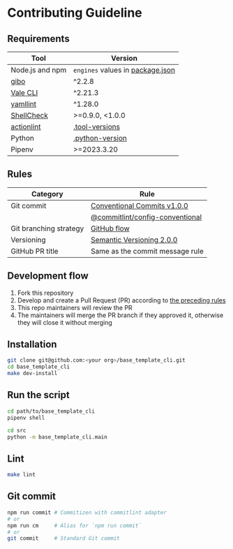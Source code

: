 <!-- vale Microsoft.Headings = NO -->
# Contributing Guideline
<!-- vale Microsoft.Headings = YES -->

## Requirements

| Tool                                                        | Version                                                                                     |
| ----------------------------------------------------------- | ------------------------------------------------------------------------------------------- |
| Node.js and npm                                             | `engines` values in [package.json](package.json)                                            |
| [gibo](https://github.com/simonwhitaker/gibo#readme)        | ^2.2.8                                                                                      |
| [Vale CLI](https://vale.sh/)                                | ^2.21.3                                                                                     |
| [yamllint](https://yamllint.readthedocs.io/)                | ^1.28.0                                                                                     |
| [ShellCheck](https://github.com/koalaman/shellcheck#readme) | >=0.9.0, <1.0.0                                                                             |
| [actionlint](https://github.com/rhysd/actionlint#readme)    | [.tool-versions](https://github.com/haru52/base_template_cli/blob/main/.tool-versions)      |
| Python                                                      | [.python-version](https://github.com/haru52/base_template_cli/blob/main/.python-version#L1) |
| Pipenv                                                      | >=2023.3.20                                                                                 |

## Rules

| Category               | Rule                                                                                                                                       |
| ---------------------- | ------------------------------------------------------------------------------------------------------------------------------------------ |
| Git commit             | [Conventional Commits v1.0.0](https://www.conventionalcommits.org/en/v1.0.0/)                                                              |
|                        | [@commitlint/config-conventional](https://github.com/conventional-changelog/commitlint/tree/master/@commitlint/config-conventional#readme) |
| Git branching strategy | [GitHub flow](https://docs.github.com/en/get-started/quickstart/github-flow)                                                               |
| Versioning             | [Semantic Versioning 2.0.0](https://semver.org/spec/v2.0.0.html)                                                                           |
| GitHub PR title        | Same as the commit message rule                                                                                                            |

## Development flow

1. Fork this repository
2. Develop and create a Pull Request (PR) according to [the preceding rules](#rules)
3. This repo maintainers will review the PR
4. The maintainers will merge the PR branch if they approved it, otherwise they will close it without merging

## Installation

```sh
git clone git@github.com:<your org>/base_template_cli.git
cd base_template_cli
make dev-install
```

## Run the script

```sh
cd path/to/base_template_cli
pipenv shell
```

```sh
cd src
python -m base_template_cli.main
```

## Lint

```sh
make lint
```

## Git commit

```sh
npm run commit # Commitizen with commitlint adapter
# or
npm run cm     # Alias for `npm run commit`
# or
git commit     # Standard Git commit
```
